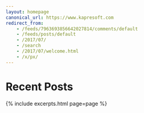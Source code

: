 ```yaml
---
layout: homepage
canonical_url: https://www.kapresoft.com
redirect_from: 
    - /feeds/7963693856642027814/comments/default
    - /feeds/posts/default
    - /2017/07/
    - /search
    - /2017/07/welcome.html
    - /x/px/ 
---
```


# Recent Posts

{% include excerpts.html page=page %}
